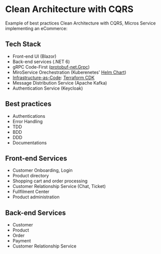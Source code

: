 # Clean Architecture with CQRS
Example of best practices Clean Architecture with CQRS, Micros Service implementing an eCommerce:

## Tech Stack
- Front-end UI (Blazor)
- Back-end services (.NET 6)
- gRPC Code-First ([protobuf-net.Grpc](https://protobuf-net.github.io/protobuf-net.Grpc/))
- MiroService Orechestration (Kuberenetes' [Helm Chart](https://helm.sh/))
- [Infrastructure-as-Code](https://en.wikipedia.org/wiki/Infrastructure_as_code): [Terraform CDK](https://github.com/hashicorp/terraform-cdk/blob/main/docs/getting-started/csharp.md)
- Message Distribution Service (Apache Kafka)
- Authentication Service (Keycloak)

## Best practices
- Authentications
- Error Handling
- TDD
- BDD
- DDD
- Documentations

## Front-end Services
- Customer Onboarding, Login
- Product directory
- Shopping cart and order processing
- Customer Relationship Service (Chat, Ticket)
- Fullfilment Center
- Product administration

## Back-end Services
- Customer
- Product
- Order
- Payment
- Customer Relationship Service


